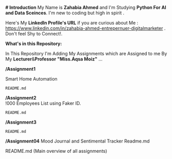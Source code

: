 **# Introduction** 
My Name is **Zahabia Ahmed** and I'm Studying **Python For AI and Data Sceinces**.
I'm new to coding but high in spirit .

Here's My **LinkedIn Profile's URL** if you are curious about Me : https://www.linkedin.com/in/zahabia-ahmed-entrepernuer-digitalmarketer .
Don't feel Shy to Connect!.

****What's in this Repository:****

In This Repository I'm Adding My Assignments which are Assigned to me By My **Lecturer**&**Professor**  ****"Miss.Aqsa Moiz"**** ...


  **/Assignment1** 
  
  Smart Home Automation
 
    README.md  
    
  **/Assignment2**  
  !000 Employees List using Faker ID.
  
    README.md  
    
  **/Assignment3**  
  
    README.md  

   **/Assignment04** 
   Mood Journal and Sentimental Tracker 
   Readme.md
    
  README.md (Main overview of all assignments)
